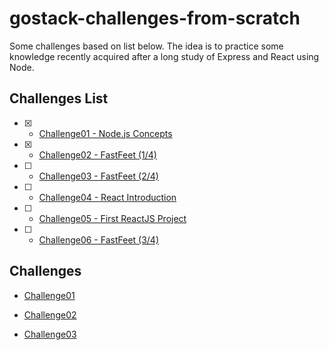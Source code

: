 # gostack-challenges-from-scratch

Some challenges based on list below. The idea is to practice some knowledge recently acquired after a long study of Express and React using Node.

## Challenges List

- [x] -  [Challenge01 - Node.js Concepts](https://github.com/rocketseat-education/bootcamp-gostack-desafio-01)

- [x] - [Challenge02 - FastFeet (1/4)](https://github.com/rocketseat-education/bootcamp-gostack-desafio-02)

- [ ] - [Challenge03 - FastFeet (2/4)](https://github.com/rocketseat-education/bootcamp-gostack-desafio-03)

- [ ] - [Challenge04 - React Introduction](https://github.com/rocketseat-education/bootcamp-gostack-desafio-04)

- [ ] - [Challenge05 - First ReactJS Project](https://github.com/rocketseat-education/bootcamp-gostack-desafio-05)

- [ ] - [Challenge06 - FastFeet (3/4)](https://github.com/rocketseat-education/bootcamp-gostack-desafio-09)



## Challenges

- [Challenge01](./challenges/challenge01)

- [Challenge02](./challenges/challenge02)

- [Challenge03](./challenges/challenge03)


